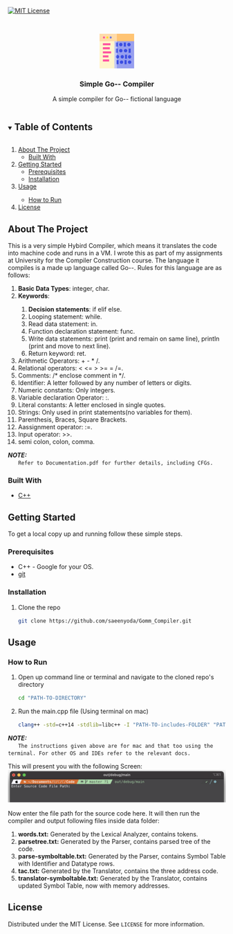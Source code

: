 [![MIT License][license-shield]][license-url]

<!-- PROJECT LOGO -->
<br />
<p align="center">
  <a href="https://github.com/github_username/repo_name">
    <img src="images/logo.png" alt="Logo" width="80" height="80">
  </a>

  <h3 align="center">Simple Go-- Compiler</h3>

  <p align="center">
  A simple compiler for Go-- fictional language
  </p>
</p>



<!-- TABLE OF CONTENTS -->
<details open="open">
  <summary><h2 style="display: inline-block">Table of Contents</h2></summary>
  <ol>
    <li>
      <a href="#about-the-project">About The Project</a>
      <ul>
        <li><a href="#built-with">Built With</a></li>
      </ul>
    </li>
    <li>
      <a href="#getting-started">Getting Started</a>
      <ul>
        <li><a href="#prerequisites">Prerequisites</a></li>
        <li><a href="#installation">Installation</a></li>
      </ul>
    </li>
    <li><a href="#usage">Usage</a></li>
    <ul>
        <li><a href="#how-to-run">How to Run</a></li>
      </ul>
    <li><a href="#license">License</a></li>
  </ol>
</details>

<!-- ABOUT THE PROJECT -->
## About The Project

This is a very simple Hybird Compiler, which means it translates the code into machine code and runs in a VM. I wrote this as part of my assignments at University for the Compiler Construction course. 
The language it compiles is a made up language called Go--. Rules for this language are as follows:

<ol>
  <li><b>Basic Data Types</b>: integer, char.</li>
  <li><b>Keywords</b>:</li>
    <ol>
      <li><b>Decision statements</b>: if elif else.</li>
      <li>Looping statement: while.</li>
      <li>Read data statement: in.</li>
      <li>Function declaration statement: func.</li>
      <li>Write data statements: print (print and remain on same line), println (print and move to next line).</li>
      <li>Return keyword: ret.</li>
    </ol>
  <li>Arithmetic Operators: + - * /.</li>
  <li>Relational operators: < <= > >= = /=.</li>
  <li>Comments: /* enclose comment in */.</li>
  <li>Identifier: A letter followed by any number of letters or digits.</li>
  <li>Numeric constants: Only integers.</li>
  <li>Variable declaration Operator: :.</li>
  <li>Literal constants: A letter enclosed in single quotes.</li>
  <li>Strings: Only used in print statements(no variables for them).</li>
  <li>Parenthesis, Braces, Square Brackets.</li>
  <li>Aassignment operator: :=.</li>
  <li>Input operator: >>.</li>
  <li>semi colon, colon, comma.</li>
</ol>


***NOTE:***  
   &nbsp;&nbsp;&nbsp;&nbsp;&nbsp;&nbsp;`Refer to Documentation.pdf for further details, including CFGs.`

### Built With

* [C++](https://en.wikipedia.org/wiki/C%2B%2B)



<!-- GETTING STARTED -->
## Getting Started

To get a local copy up and running follow these simple steps.

### Prerequisites

* C++ - Google for your OS.
* [git](https://git-scm.com)

### Installation

1. Clone the repo
   ```sh
   git clone https://github.com/saeenyoda/Gomm_Compiler.git
   ```


<!-- USAGE EXAMPLES -->
## Usage

### How to Run
1. Open up command line or terminal and navigate to the cloned repo's directory
   ```sh
   cd "PATH-TO-DIRECTORY"
   ```
2. Run the main.cpp file (Using terminal on mac)
   ```sh
   clang++ -std=c++14 -stdlib=libc++ -I "PATH-TO-includes-FOLDER" "PATH-TO-main.cpp" "PATH-TO-lexical_analyzer.cpp" "PATH-TO-parser.cpp" "PATH-TO-translator.cpp" -o out/release/main 
   ```

***NOTE:***  
   &nbsp;&nbsp;&nbsp;&nbsp;&nbsp;&nbsp;`The instructions given above are for mac and that too using the terminal. For other OS and IDEs refer to the relevant docs.`

This will present you with the following Screen:
<img src="images/main_screen.png">

Now enter the file path for the source code here. It will then run the compiler and output following files inside data folder:

<ol>
  <li><b>words.txt:</b> Generated by the Lexical Analyzer, contains tokens.</li>
  <li><b>parsetree.txt:</b> Generated by the Parser, contains parsed tree of the code.</li>
  <li><b>parse-symboltable.txt:</b> Generated by the Parser, contains Symbol Table with Identifier and Datatype rows.</li>
  <li><b>tac.txt:</b> Generated by the Translator, contains the three address code.</li>
  <li><b>translator-symboltable.txt:</b> Generated by the Translator, contains updated Symbol Table, now with memory addresses.</li>
</ol>
 

<!-- LICENSE -->
## License

Distributed under the MIT License. See `LICENSE` for more information.


<!-- MARKDOWN LINKS & IMAGES -->
<!-- https://www.markdownguide.org/basic-syntax/#reference-style-links -->
[license-shield]: https://img.shields.io/github/license/saeenyoda/Inverted_Indexing?label=license&style=for-the-badge
[license-url]: https://github.com/saeenyoda/Inverted_Indexing/blob/master/LICENSE
